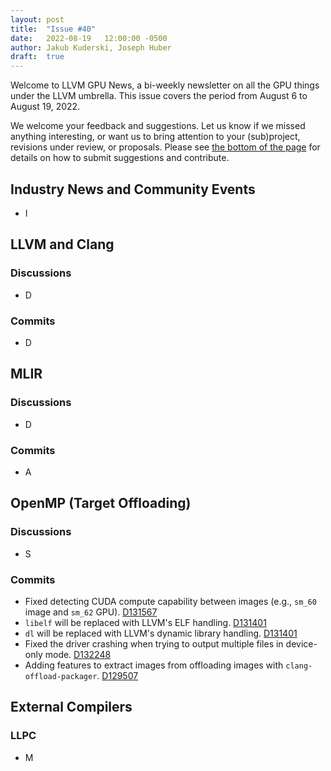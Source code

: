 ```yaml
---
layout: post
title:  "Issue #40"
date:   2022-08-19   12:00:00 -0500
author: Jakub Kuderski, Joseph Huber
draft:  true
---
```


Welcome to LLVM GPU News, a bi-weekly newsletter on all the GPU things under the LLVM umbrella.
This issue covers the period from August 6 to August 19, 2022.

We welcome your feedback and suggestions. Let us know if we missed anything interesting, or want us to bring attention to your (sub)project, revisions under review, or proposals. Please see [the bottom of the page](https://llvm-gpu-news.github.io/about/) for details on how to submit suggestions and contribute.


## Industry News and Community Events

* I

##  LLVM and Clang

### Discussions
* D

### Commits

* D


## MLIR

### Discussions

* D

### Commits

* A


## OpenMP (Target Offloading)

### Discussions

* S

### Commits

* Fixed detecting CUDA compute capability between images (e.g., `sm_60` image and `sm_62` GPU). [D131567](https://reviews.llvm.org/D131567)
* `libelf` will be replaced with LLVM's ELF handling. [D131401](https://reviews.llvm.org/D131401)
* `dl` will be replaced with LLVM's dynamic library handling. [D131401](https://reviews.llvm.org/D131401)
* Fixed the driver crashing when trying to output multiple files in device-only mode. [D132248](https://reviews.llvm.org/D132248)
* Adding features to extract images from offloading images with `clang-offload-packager`. [D129507](https://reviews.llvm.org/D129507)


## External Compilers

### LLPC

* M
